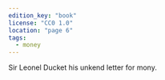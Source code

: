 ```yaml
---
edition_key: "book"
license: "CC0 1.0"
location: "page 6"
tags:
  - money
---
```

Sir Leonel Ducket his unkend letter for mony.
